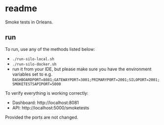 # readme

Smoke tests in Orleans.

## run

To run, use any of the methods listed below:

* `./run-silo-local.sh`
* `./run-silo-docker.sh`
* run it from your IDE, but please make sure you have the environment variables set to e.g. `DASHBOARDPORT=8081;GATEWAYPORT=3001;PRIMARYPORT=2001;SILOPORT=2001;SMOKETESTSAPIPORT=5000`

To verify everything is working correctly:

* Dashboard: http://localhost:8081
* API: http://localhost:5000/smoketests

Provided the ports are not changed.